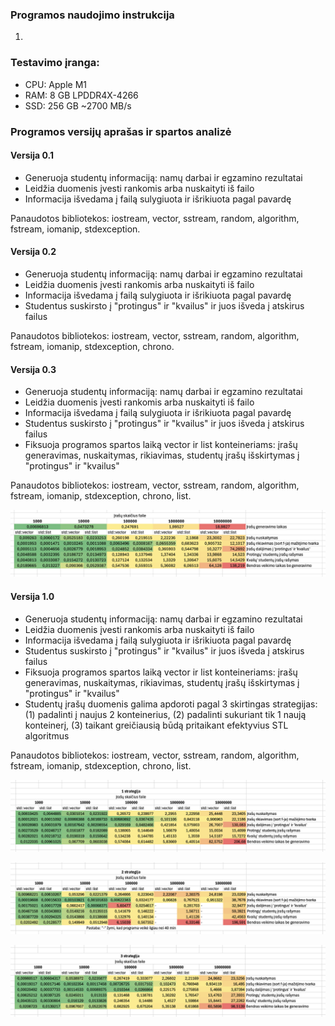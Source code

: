 ### Programos naudojimo instrukcija

1. 

### Testavimo įranga:
- CPU: Apple M1
- RAM: 8 GB LPDDR4X-4266
- SSD: 256 GB ~2700 MB/s

### Programos versijų aprašas ir spartos analizė

#### Versija 0.1

- Generuoja studentų informaciją: namų darbai ir egzamino rezultatai
- Leidžia duomenis įvesti rankomis arba nuskaityti iš failo
- Informacija išvedama į failą sulygiuota ir išrikiuota pagal pavardę

Panaudotos bibliotekos: iostream, vector, sstream, random, algorithm, fstream, iomanip, stdexception.

#### Versija 0.2

- Generuoja studentų informaciją: namų darbai ir egzamino rezultatai
- Leidžia duomenis įvesti rankomis arba nuskaityti iš failo
- Informacija išvedama į failą sulygiuota ir išrikiuota pagal pavardę
- Studentus suskirsto į "protingus" ir "kvailus" ir juos išveda į atskirus failus

Panaudotos bibliotekos: iostream, vector, sstream, random, algorithm, fstream, iomanip, stdexception, chrono.

#### Versija 0.3

- Generuoja studentų informaciją: namų darbai ir egzamino rezultatai
- Leidžia duomenis įvesti rankomis arba nuskaityti iš failo
- Informacija išvedama į failą sulygiuota ir išrikiuota pagal pavardę
- Studentus suskirsto į "protingus" ir "kvailus" ir juos išveda į atskirus failus
- Fiksuoja programos spartos laiką vector ir list konteineriams: įrašų generavimas, nuskaitymas, rikiavimas, studentų įrašų išskirtymas į "protingus" ir "kvailus"

Panaudotos bibliotekos: iostream, vector, sstream, random, algorithm, fstream, iomanip, stdexception, chrono, list.

![Lentelėje vaizduojama programos spartos analizė.](programos-spartos-analize-0.png)

#### Versija 1.0

- Generuoja studentų informaciją: namų darbai ir egzamino rezultatai
- Leidžia duomenis įvesti rankomis arba nuskaityti iš failo
- Informacija išvedama į failą sulygiuota ir išrikiuota pagal pavardę
- Studentus suskirsto į "protingus" ir "kvailus" ir juos išveda į atskirus failus
- Fiksuoja programos spartos laiką vector ir list konteineriams: įrašų generavimas, nuskaitymas, rikiavimas, studentų įrašų išskirtymas į "protingus" ir "kvailus"
- Studentų įrašų duomenis galima apdoroti pagal 3 skirtingas strategijas: (1) padalinti į naujus 2 konteinerius, (2) padalinti sukuriant tik 1 naują konteinerį, (3) taikant greičiausią būdą pritaikant efektyvius STL algoritmus

Panaudotos bibliotekos: iostream, vector, sstream, random, algorithm, fstream, iomanip, stdexception, chrono, list.

![Lentelėje vaizduojama programos spartos analizė, failai aprodojami pagal 1 strategiją.](programos-spartos-analize-1.png)

![Lentelėje vaizduojama programos spartos analizė, failai aprodojami pagal 2 strategiją.](programos-spartos-analize-2.png)

![Lentelėje vaizduojama programos spartos analizė, failai aprodojami pagal 3 strategiją.](programos-spartos-analize-3.png)